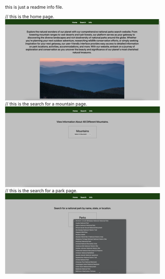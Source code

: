 this is just a readme info file. 

// this is the home page.
![Logo](image/Screenshot%202024-05-24%20at%209.10.51%20AM.png)
// this is the search for a mountain page. 
![Logo](image/Screenshot%202024-05-24%20at%209.11.25%20AM.png)
// this is the search for a park page.
![Logo](image/Screenshot%202024-05-24%20at%209.11.06%20AM.png)